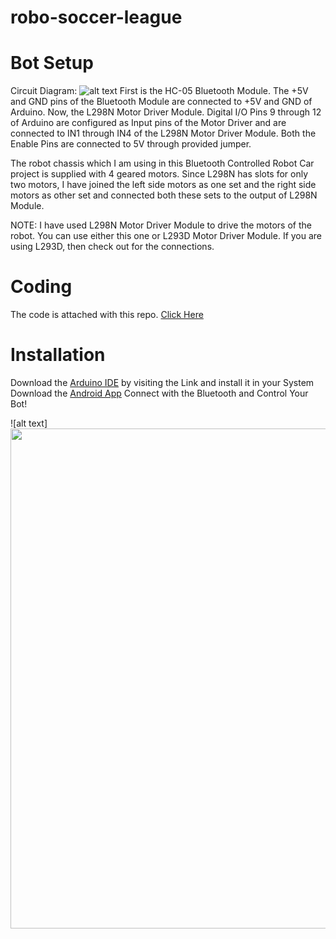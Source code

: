 # robo-soccer-league

# Bot Setup
Circuit Diagram:
![alt text](https://www.electronicshub.org/wp-content/uploads/2018/08/Bluetooth-Controlled-Robot-using-Arduino-Circuit-Diagram.jpg)
First is the HC-05 Bluetooth Module. The +5V and GND pins of the Bluetooth Module are connected to +5V and GND of Arduino.
Now, the L298N Motor Driver Module. Digital I/O Pins 9 through 12 of Arduino are configured as Input pins of the Motor Driver and are connected to IN1 through IN4 of the L298N Motor Driver Module. Both the Enable Pins are connected to 5V through provided jumper.

The robot chassis which I am using in this Bluetooth Controlled Robot Car project is supplied with 4 geared motors. Since L298N has slots for only two motors, I have joined the left side motors as one set and the right side motors as other set and connected both these sets to the output of L298N Module.


NOTE: I have used L298N Motor Driver Module to drive the motors of the robot. You can use either this one or L293D Motor Driver Module. If you are using L293D, then check out for the connections.

# Coding 
The code is attached with this repo. [Click Here](https://github.com/rahulbiswas12/Robo-soccer/blob/master/Code.ino)

# Installation
Download the [Arduino IDE](https://www.arduino.cc/en/Main/Software) by visiting the Link and install it in your System
Download the [Android App](https://play.google.com/store/apps/details?id=braulio.calle.bluetoothRCcontroller)
Connect with the Bluetooth and Control Your Bot!

![alt text]<img src="https://raw.githubusercontent.com/rahulbiswas12/Robo-soccer/master/9ec1ce5e-913a-4742-8f09-77370eb90332.jpg" width="800px">
